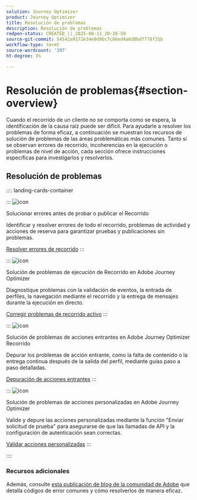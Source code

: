```yaml
---
solution: Journey Optimizer
product: Journey Optimizer
title: Resolución de problemas
description: Resolución de problemas
redpen-status: CREATED_||_2025-08-11_20-20-50
source-git-commit: 54542a9172e34e0d9bc7c06ed4a6d0bd7778f31b
workflow-type: tm+mt
source-wordcount: '197'
ht-degree: 3%

---
```



# Resolución de problemas{#section-overview}

Cuando el recorrido de un cliente no se comporta como se espera, la identificación de la causa raíz puede ser difícil. Para ayudarle a resolver los problemas de forma eficaz, a continuación se muestran los recursos de solución de problemas de las áreas problemáticas más comunes. Tanto si se observan errores de recorrido, incoherencias en la ejecución o problemas de nivel de acción, cada sección ofrece instrucciones específicas para investigarlos y resolverlos.

## Resolución de problemas

:::: landing-cards-container

:::
![icon](https://cdn.experienceleague.adobe.com/icons/list-check.svg)

Solucionar errores antes de probar o publicar el Recorrido

Identificar y resolver errores de todo el recorrido, problemas de actividad y acciones de reserva para garantizar pruebas y publicaciones sin problemas.

[Resolver errores de recorrido](../using/building-journeys/troubleshooting.md)
:::

:::
![icon](https://cdn.experienceleague.adobe.com/icons/code-branch.svg)

Solución de problemas de ejecución de Recorrido en Adobe Journey Optimizer

Diagnostique problemas con la validación de eventos, la entrada de perfiles, la navegación mediante el recorrido y la entrega de mensajes durante la ejecución en directo.

[Corregir problemas de recorrido activo](../using/building-journeys/troubleshooting-execution.md)
:::

:::
![icon](https://cdn.experienceleague.adobe.com/icons/puzzle-piece.svg)

Solución de problemas de acciones entrantes en Adobe Journey Optimizer Recorrido

Depurar los problemas de acción entrante, como la falta de contenido o la entrega continua después de la salida del perfil, mediante guías paso a paso detalladas.

[Depuración de acciones entrantes](../using/building-journeys/troubleshooting-inbound.md)
:::

:::
![icon](https://cdn.experienceleague.adobe.com/icons/gear.svg)

Solución de problemas de acciones personalizadas en Adobe Journey Optimizer

Valide y depure las acciones personalizadas mediante la función &quot;Enviar solicitud de prueba&quot; para asegurarse de que las llamadas de API y la configuración de autenticación sean correctas.

[Validar acciones personalizadas](../using/action/troubleshoot-custom-action.md)
:::

::::

### Recursos adicionales

Además, consulte [esta publicación de blog de la comunidad de Adobe](https://experienceleaguecommunities.adobe.com/t5/journey-optimizer-blogs/demystifying-adobe-journey-optimizer-error-codes-root-causes-and/ba-p/760884) que detalla códigos de error comunes y cómo resolverlos de manera eficaz.

